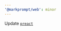 ```yaml
---
'@markprompt/web': minor
---
```


Update [`preact`](https://github.com/preactjs/preact/releases/tag/10.17.1)
